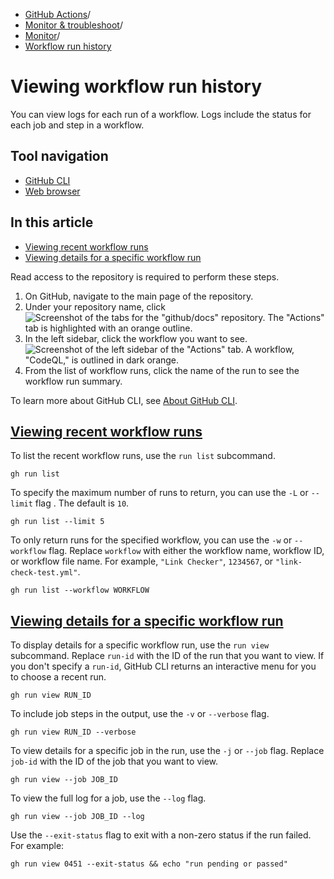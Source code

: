   * [GitHub Actions](https://docs.github.com/en/actions "GitHub Actions")/
  * [Monitor & troubleshoot](https://docs.github.com/en/actions/monitoring-and-troubleshooting-workflows "Monitor & troubleshoot")/
  * [Monitor](https://docs.github.com/en/actions/monitoring-and-troubleshooting-workflows/monitoring-workflows "Monitor")/
  * [Workflow run history](https://docs.github.com/en/actions/monitoring-and-troubleshooting-workflows/monitoring-workflows/viewing-workflow-run-history "Workflow run history")


# Viewing workflow run history
You can view logs for each run of a workflow. Logs include the status for each job and step in a workflow.
## Tool navigation
  * [GitHub CLI](https://docs.github.com/en/actions/monitoring-and-troubleshooting-workflows/monitoring-workflows/viewing-workflow-run-history?tool=cli)
  * [Web browser](https://docs.github.com/en/actions/monitoring-and-troubleshooting-workflows/monitoring-workflows/viewing-workflow-run-history?tool=webui)


## In this article
  * [Viewing recent workflow runs](https://docs.github.com/en/actions/monitoring-and-troubleshooting-workflows/monitoring-workflows/viewing-workflow-run-history#viewing-recent-workflow-runs)
  * [Viewing details for a specific workflow run](https://docs.github.com/en/actions/monitoring-and-troubleshooting-workflows/monitoring-workflows/viewing-workflow-run-history#viewing-details-for-a-specific-workflow-run)


Read access to the repository is required to perform these steps.
  1. On GitHub, navigate to the main page of the repository.
  2. Under your repository name, click 
![Screenshot of the tabs for the "github/docs" repository. The "Actions" tab is highlighted with an orange outline.](https://docs.github.com/assets/cb-12958/images/help/repository/actions-tab-global-nav-update.png)
  3. In the left sidebar, click the workflow you want to see.
![Screenshot of the left sidebar of the "Actions" tab. A workflow, "CodeQL," is outlined in dark orange.](https://docs.github.com/assets/cb-40551/images/help/actions/superlinter-workflow-sidebar.png)
  4. From the list of workflow runs, click the name of the run to see the workflow run summary.


To learn more about GitHub CLI, see [About GitHub CLI](https://docs.github.com/en/github-cli/github-cli/about-github-cli).
## [Viewing recent workflow runs](https://docs.github.com/en/actions/monitoring-and-troubleshooting-workflows/monitoring-workflows/viewing-workflow-run-history#viewing-recent-workflow-runs)
To list the recent workflow runs, use the `run list` subcommand.
```
gh run list

```

To specify the maximum number of runs to return, you can use the `-L` or `--limit` flag . The default is `10`.
```
gh run list --limit 5

```

To only return runs for the specified workflow, you can use the `-w` or `--workflow` flag. Replace `workflow` with either the workflow name, workflow ID, or workflow file name. For example, `"Link Checker"`, `1234567`, or `"link-check-test.yml"`.
```
gh run list --workflow WORKFLOW

```

## [Viewing details for a specific workflow run](https://docs.github.com/en/actions/monitoring-and-troubleshooting-workflows/monitoring-workflows/viewing-workflow-run-history#viewing-details-for-a-specific-workflow-run)
To display details for a specific workflow run, use the `run view` subcommand. Replace `run-id` with the ID of the run that you want to view. If you don't specify a `run-id`, GitHub CLI returns an interactive menu for you to choose a recent run.
```
gh run view RUN_ID

```

To include job steps in the output, use the `-v` or `--verbose` flag.
```
gh run view RUN_ID --verbose

```

To view details for a specific job in the run, use the `-j` or `--job` flag. Replace `job-id` with the ID of the job that you want to view.
```
gh run view --job JOB_ID

```

To view the full log for a job, use the `--log` flag.
```
gh run view --job JOB_ID --log

```

Use the `--exit-status` flag to exit with a non-zero status if the run failed. For example:
```
gh run view 0451 --exit-status && echo "run pending or passed"

```

